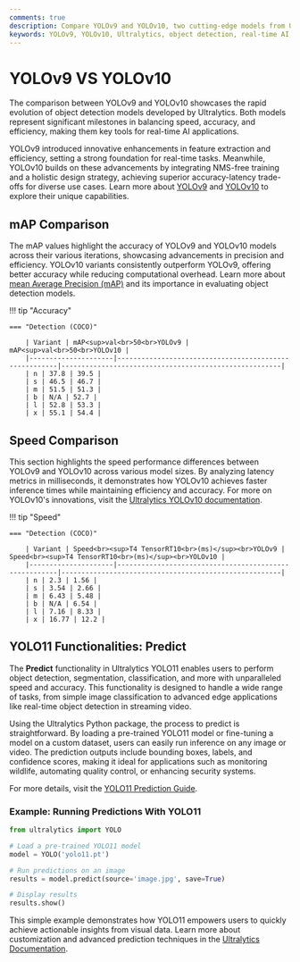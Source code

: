 ```yaml
---
comments: true
description: Compare YOLOv9 and YOLOv10, two cutting-edge models from Ultralytics, to explore advancements in real-time object detection, efficiency, and accuracy. Discover how YOLOv10's innovative architecture and NMS-free training outperform YOLOv9 in speed and performance, making it a top choice for computer vision and edge AI applications.
keywords: YOLOv9, YOLOv10, Ultralytics, object detection, real-time AI, edge AI, computer vision, NMS-free training, model comparison
---
```


# YOLOv9 VS YOLOv10

The comparison between YOLOv9 and YOLOv10 showcases the rapid evolution of object detection models developed by Ultralytics. Both models represent significant milestones in balancing speed, accuracy, and efficiency, making them key tools for real-time AI applications.

YOLOv9 introduced innovative enhancements in feature extraction and efficiency, setting a strong foundation for real-time tasks. Meanwhile, YOLOv10 builds on these advancements by integrating NMS-free training and a holistic design strategy, achieving superior accuracy-latency trade-offs for diverse use cases. Learn more about [YOLOv9](https://www.youtube.com/watch?v=ZF7EAodHn1U&t=1s) and [YOLOv10](https://docs.ultralytics.com/models/yolov10/) to explore their unique capabilities.


## mAP Comparison

The mAP values highlight the accuracy of YOLOv9 and YOLOv10 models across their various iterations, showcasing advancements in precision and efficiency. YOLOv10 variants consistently outperform YOLOv9, offering better accuracy while reducing computational overhead. Learn more about [mean Average Precision (mAP)](https://www.ultralytics.com/glossary/mean-average-precision-map) and its importance in evaluating object detection models.


!!! tip "Accuracy"

	=== "Detection (COCO)"

		| Variant | mAP<sup>val<br>50<br>YOLOv9 | mAP<sup>val<br>50<br>YOLOv10 |
		|---------------------|-------------------------------------------------------|-------------------------------------------------------|
		| n | 37.8 | 39.5 |
		| s | 46.5 | 46.7 |
		| m | 51.5 | 51.3 |
		| b | N/A | 52.7 |
		| l | 52.8 | 53.3 |
		| x | 55.1 | 54.4 |
		

## Speed Comparison

This section highlights the speed performance differences between YOLOv9 and YOLOv10 across various model sizes. By analyzing latency metrics in milliseconds, it demonstrates how YOLOv10 achieves faster inference times while maintaining efficiency and accuracy. For more on YOLOv10's innovations, visit the [Ultralytics YOLOv10 documentation](https://docs.ultralytics.com/models/yolov10/).


!!! tip "Speed"

	=== "Detection (COCO)"

		| Variant | Speed<br><sup>T4 TensorRT10<br>(ms)</sup><br>YOLOv9 | Speed<br><sup>T4 TensorRT10<br>(ms)</sup><br>YOLOv10 |
		|---------------------|-------------------------------------------------------|-------------------------------------------------------|
		| n | 2.3 | 1.56 |
		| s | 3.54 | 2.66 |
		| m | 6.43 | 5.48 |
		| b | N/A | 6.54 |
		| l | 7.16 | 8.33 |
		| x | 16.77 | 12.2 |

## YOLO11 Functionalities: Predict  

The **Predict** functionality in Ultralytics YOLO11 enables users to perform object detection, segmentation, classification, and more with unparalleled speed and accuracy. This functionality is designed to handle a wide range of tasks, from simple image classification to advanced edge applications like real-time object detection in streaming video.

Using the Ultralytics Python package, the process to predict is straightforward. By loading a pre-trained YOLO11 model or fine-tuning a model on a custom dataset, users can easily run inference on any image or video. The prediction outputs include bounding boxes, labels, and confidence scores, making it ideal for applications such as monitoring wildlife, automating quality control, or enhancing security systems.  

For more details, visit the [YOLO11 Prediction Guide](https://docs.ultralytics.com/modes/predict/).  

### Example: Running Predictions With YOLO11  

```python
from ultralytics import YOLO

# Load a pre-trained YOLO11 model
model = YOLO('yolo11.pt')

# Run predictions on an image
results = model.predict(source='image.jpg', save=True)

# Display results
results.show()
```  

This simple example demonstrates how YOLO11 empowers users to quickly achieve actionable insights from visual data. Learn more about customization and advanced prediction techniques in the [Ultralytics Documentation](https://docs.ultralytics.com/).
